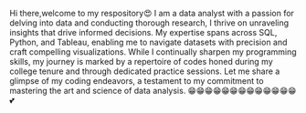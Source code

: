 Hi there,welcome to my respository😍 I am a  data analyst with a passion for delving into data and conducting thorough research, I thrive on unraveling insights that drive informed decisions. My expertise spans across SQL, Python, and Tableau, enabling me to navigate datasets with precision and craft compelling visualizations. While I continually sharpen my programming skills, my journey is marked by a repertoire of codes honed during my college tenure and through dedicated practice sessions. Let me share a glimpse of my coding endeavors, a testament to my commitment to mastering the art and science of data analysis.
😁😁😁😁😁😁😁😁😁😁😁😁😁💕
